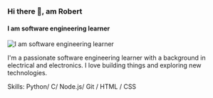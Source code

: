 ### Hi there 👋, am Robert
#### I am software engineering learner
![I am software engineering learner](https://arturssmirnovs.github.io/github-profile-readme-generator/images/banner.png)

I'm a passionate software engineering learner with a background in electrical and electronics. I love building things and exploring new technologies.

Skills: Python/ C/ Node.js/ Git / HTML / CSS

